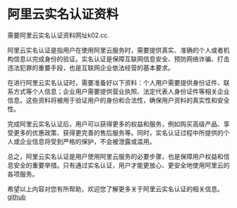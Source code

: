 # 阿里云实名认证资料

需要阿里云实名认证资料网址k02.cc. 

阿里云实名认证是指用户在使用阿里云服务时，需要提供真实、准确的个人或者机构信息以完成身份的验证。实名认证是保障互联网信息安全、预防网络诈骗、打击违法犯罪的重要手段，也是互联网企业依法经营的基本要求。

在进行阿里云实名认证时，需要准备好以下资料：个人用户需要提供身份证件、联系方式等个人信息；企业用户需要提供营业执照、法定代表人身份证件等相关企业信息。这些资料将被用于验证用户的身份和合法性，确保用户资料的真实性和安全性。

完成阿里云实名认证后，用户可以获得更多的权益和服务，例如购买高级产品、享受更多的优惠政策、获得更完善的售后服务等。同时，实名认证过程中所提供的个人或企业信息将受到严格的保护，不会被泄露或滥用。

总之，阿里云实名认证是用户使用阿里云服务的必要步骤，也是保障用户权益和信息安全的重要举措。只有通过实名认证，用户才能更放心、更安全地使用阿里云的各项服务。

希望以上内容对您有所帮助，欢迎您了解更多关于阿里云实名认证的相关信息。[github](https://github.com)